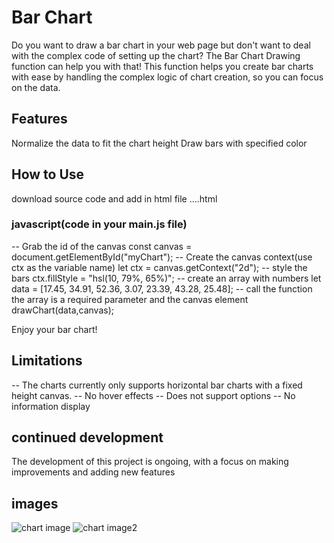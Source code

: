 # Bar Chart

Do you want to draw a bar chart in your web page but don't want to deal with the complex code of setting up the chart? The Bar Chart Drawing function can help you with that! This function helps you create bar charts with ease by handling the complex logic of chart creation, so you can focus on the data.

## Features

Normalize the data to fit the chart height
Draw bars with specified color

## How to Use

download source code and add in html file
....html
<canvas id='myChart'></canvas>

<script src="./barChart.js"></script>

<script src="./main.js"></script>

### javascript(code in your main.js file)

-- Grab the id of the canvas
const canvas = document.getElementById("myChart");
-- Create the canvas context(use ctx as the variable name)
let ctx = canvas.getContext("2d");
-- style the bars
ctx.fillStyle = "hsl(10, 79%, 65%)";
-- create an array with numbers
let data = [17.45, 34.91, 52.36, 3.07, 23.39, 43.28, 25.48];
-- call the function the array is a required parameter and the canvas element
drawChart(data,canvas);

Enjoy your bar chart!

## Limitations

-- The charts currently only supports horizontal bar charts with a fixed height canvas.
-- No hover effects
-- Does not support options
-- No information display

## continued development

The development of this project is ongoing, with a focus on making improvements and adding new features

## images

![chart image]('./screenshots/barChart.png')
![chart image2]('./screenshots/barChart2.png')

